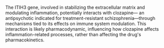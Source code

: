 The ITIH3 gene, involved in stabilizing the extracellular matrix and modulating inflammation, potentially interacts with clozapine— an antipsychotic indicated for treatment-resistant schizophrenia—through mechanisms tied to its effects on immune system modulation. This interaction is likely pharmacodynamic, influencing how clozapine affects inflammation-related processes, rather than affecting the drug's pharmacokinetics.